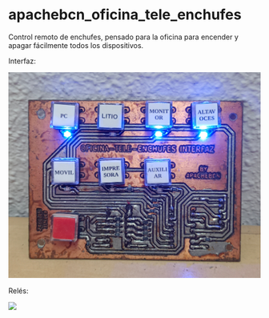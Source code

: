 # apachebcn_oficina_tele_enchufes



Control remoto de enchufes, pensado para la oficina para encender y apagar fácilmente todos los dispositivos.



Interfaz:

![](interfaz.jpg)

Relés:

![](reles.jpg)
